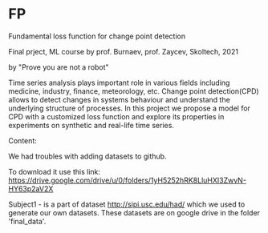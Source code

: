 # FP

Fundamental loss function for change point detection

Final prject, ML course by prof. Burnaev, prof. Zaycev, Skoltech, 2021

by "Prove you are not a robot"


Time series analysis plays important role in various fields including medicine, industry, finance, meteorology, etc. Change point detection(CPD) allows to detect changes in systems behaviour and understand the underlying structure of processes. In this  project we propose a model for CPD with a customized loss function and explore its properties in experiments on synthetic and real-life time series.

Content:

We had troubles with adding datasets to github.

To download it use this link: https://drive.google.com/drive/u/0/folders/1yH5252hRK8LluHXI3ZwvN-HY63p2aV2X

Subject1 - is a part of dataset http://sipi.usc.edu/had/ which we used to generate our own datasets.
These datasets are on google drive in the folder 'final_data'.





